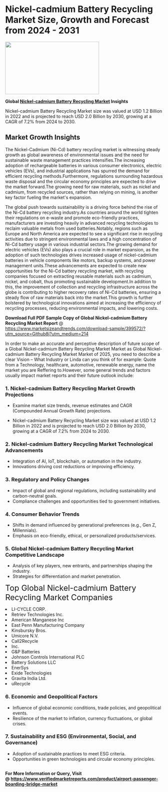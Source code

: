 <H1>Nickel-cadmium Battery Recycling Market Size, Growth and Forecast from 2024 - 2031</H1><img class="aligncenter size-medium wp-image-584254" src="https://thirdeyenews.in/wp-content/uploads/2024/09/Global-Market-Research-300x168.jpeg" alt="" width="300" height="168" /><p><strong>Global&nbsp;<a href="https://www.marketsizeandtrends.com/download-sample/399572/?utm_source=Github8j?utm_medium=214">Nickel-cadmium Battery Recycling Market</a> Insights</strong></p><p>Nickel-cadmium Battery Recycling Market size was valued at USD 1.2 Billion in 2022 and is projected to reach USD 2.0 Billion by 2030, growing at a CAGR of 7.2% from 2024 to 2030.</p><p><h2>Market Growth Insights</h2> <p>The Nickel-Cadmium (Ni-Cd) battery recycling market is witnessing steady growth as global awareness of environmental issues and the need for sustainable waste management practices intensifies.The increasing adoption of rechargeable batteries in various consumer electronics, electric vehicles (EVs), and industrial applications has spurred the demand for efficient recycling methods.Furthermore, regulations surrounding hazardous waste disposal and the circular economy principles are expected to drive the market forward.The growing need for raw materials, such as nickel and cadmium, from recycled sources, rather than relying on mining, is another key factor fueling the market's expansion.</p> <p>The global push towards sustainability is a driving force behind the rise of the Ni-Cd battery recycling industry.As countries around the world tighten their regulations on e-waste and promote eco-friendly practices, manufacturers are investing heavily in advanced recycling technologies to reclaim valuable metals from used batteries.Notably, regions such as Europe and North America are expected to see a significant rise in recycling activities due to stringent environmental laws and a high concentration of Ni-Cd battery usage in various industrial sectors.The growing demand for electric vehicles (EVs) also plays a crucial role in market expansion, as the adoption of such technologies drives increased usage of nickel-cadmium batteries in vehicle components like motors, backup systems, and power management units.These advancements are expected to create new opportunities for the Ni-Cd battery recycling market, with recycling companies focused on extracting reusable materials such as cadmium, nickel, and cobalt, thus promoting sustainable development.In addition to this, the improvement of collection and recycling infrastructure across the globe is contributing to higher recovery rates of Ni-Cd batteries, ensuring a steady flow of raw materials back into the market.This growth is further bolstered by technological innovations aimed at increasing the efficiency of recycling processes, reducing environmental impacts, and lowering costs.<p><span class=""><strong>Download Full PDF Sample Copy of Global Nickel-cadmium Battery Recycling Market Report</strong> @ <a href="https://www.marketsizeandtrends.com/download-sample/399572/?utm_source=Github8j?utm_medium=214" target="_blank">https://www.marketsizeandtrends.com/download-sample/399572/?utm_source=Github8j?utm_medium=214</a></span></p><p>In order to make an accurate and perceptive description of future scope of a Global&nbsp;Nickel-cadmium Battery Recycling Market Market as Global&nbsp;Nickel-cadmium Battery Recycling Market Market of 2025, you need to describe a clear Vision &ndash; What Industry or Linda can you think of for example: Quote from a Technology, healthcare, automotive, renewable energy, name the market you are Reffering to.However, some general trends and factors usually impact market reports and their future outlook include:</p><h3>1.&nbsp;<strong>Nickel-cadmium Battery Recycling Market Growth Projections</strong></h3><ul><li>Examine market size trends, revenue estimates and CAGR (Compounded Annual Growth Rate) projections.</li><li><p>Nickel-cadmium Battery Recycling Market size was valued at USD 1.2 Billion in 2022 and is projected to reach USD 2.0 Billion by 2030, growing at a CAGR of 7.2% from 2024 to 2030.</p></li></ul><h3>2.&nbsp;<strong>Nickel-cadmium Battery Recycling Market Technological Advancements</strong></h3><ul><li>Integration of AI, IoT, blockchain, or automation in the industry.</li><li>Innovations driving cost reductions or improving efficiency.</li></ul><h3>3.&nbsp;<strong>Regulatory and Policy Changes</strong></h3><ul><li>Impact of global and regional regulations, including sustainability and carbon-neutral goals.</li><li>Compliance challenges and opportunities tied to government initiatives.</li></ul><h3>4.&nbsp;<strong>Consumer Behavior Trends</strong></h3><ul><li>Shifts in demand influenced by generational preferences (e.g., Gen Z, Millennials).</li><li>Emphasis on eco-friendly, ethical, or personalized products/services.</li></ul><h3>5.&nbsp;<strong>Global Nickel-cadmium Battery Recycling Market Competitive Landscape</strong></h3><ul><li>Analysis of key players, new entrants, and partnerships shaping the industry.</li><li>Strategies for differentiation and market penetration.</li></ul><p data-pm-slice="1 1 []"><span style="color: inherit; font-family: inherit; font-size: 25px;">Top Global Nickel-cadmium Battery Recycling Market Companies</span></p><div class="" data-test-id=""><p><li>LI-CYCLE CORP.</li><li> Retriev Technologies Inc.</li><li> American Manganese Inc</li><li> East Penn Manufacturing Company</li><li> Kinsbursky Bros.</li><li> Umicore N.V.</li><li> Call2Recycle</li><li> Inc.</li><li> G&P Batteries</li><li> Johnson Controls International PLC</li><li> Battery Solutions LLC</li><li> EnerSys</li><li> Exide Technologies</li><li> Gravita India Ltd.</li><li> uRecycle</li></p></div><h3>6.&nbsp;<strong>Economic and Geopolitical Factors</strong></h3><ul><li>Influence of global economic conditions, trade policies, and geopolitical events.</li><li>Resilience of the market to inflation, currency fluctuations, or global crises.</li></ul><h3>7.&nbsp;<strong>Sustainability and ESG (Environmental, Social, and Governance)</strong></h3><ul><li>Adoption of sustainable practices to meet ESG criteria.</li><li>Opportunities in green technologies and circular economy principles.</li></ul><h2><strong style="font-size: 14px;">For More Information or Query, Visit @&nbsp;</strong><a style="background-color: #ffffff; font-size: 14px;" href="https://www.marketsizeandtrends.com/report/nickel-cadmium-battery-recycling-market/" target="_blank">https://www.verifiedmarketreports.com/product/airport-passenger-boarding-bridge-market</a></h2>